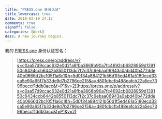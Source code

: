 ```yaml
---
title: "PRESS.one 身份认证"
title_lowercase: true
date: 2018-03-19 14:12
comments: true
signoff: false
categories: [Work]
desc: A new journey begins.
---
```


我的 [PRESS.one](https://press.one) 身份认证签名：
> [https://press.one/p/address/v?s=c0aa57d9ccac632e0d21a6fba3668b90a7fc4692cb6828959d139150c9434ccb6442b8550113dc7f2c37c6ebaa06943a0abd40b472dde40b0666d2bc105f1a6c1&h=5d0f34a884121b56d1f5ed461a5180ecd33ca5e90a65f7b33de9d7b2796ce215&a=d801dbcfb488eafcb22a5ec7396beccf1ddb0acc&f=P1&v=2](https://press.one/p/address/v?s=c0aa57d9ccac632e0d21a6fba3668b90a7fc4692cb6828959d139150c9434ccb6442b8550113dc7f2c37c6ebaa06943a0abd40b472dde40b0666d2bc105f1a6c1&h=5d0f34a884121b56d1f5ed461a5180ecd33ca5e90a65f7b33de9d7b2796ce215&a=d801dbcfb488eafcb22a5ec7396beccf1ddb0acc&f=P1&v=2)